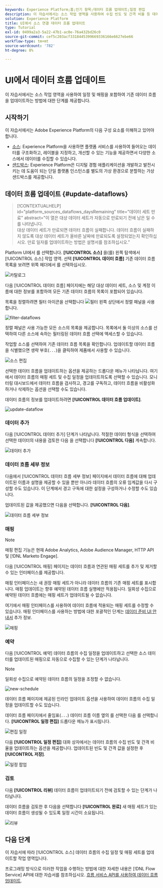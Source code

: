```yaml
---
keywords: Experience Platform;홈;인기 항목;데이터 흐름 업데이트;일정 편집
description: 이 자습서에서는 소스 작업 영역을 사용하여 수집 빈도 및 간격 비율 등 데이터 흐름 일정을 업데이트하는 단계에 대해 설명합니다.
solution: Experience Platform
title: UI에서 소스 연결 데이터 흐름 업데이트
type: Tutorial
exl-id: 0499a2a3-5a22-47b1-ac0e-76a432bd26c0
source-git-commit: cef5c203acf3318445399669336166e6627ebe66
workflow-type: tm+mt
source-wordcount: '782'
ht-degree: 8%

---
```


# UI에서 데이터 흐름 업데이트

이 자습서에서는 소스 작업 영역을 사용하여 일정 및 매핑을 포함하여 기존 데이터 흐름을 업데이트하는 방법에 대한 단계를 제공합니다.

## 시작하기

이 자습서에서는 Adobe Experience Platform의 다음 구성 요소를 이해하고 있어야 합니다.

* [소스](../../home.md): Experience Platform을 사용하면 플랫폼 서비스를 사용하여 들어오는 데이터를 구조화하고, 레이블을 지정하고, 개선할 수 있는 기능을 제공하면서 다양한 소스에서 데이터를 수집할 수 있습니다.
* [샌드박스](../../../sandboxes/home.md): Experience Platform은 디지털 경험 애플리케이션을 개발하고 발전시키는 데 도움이 되는 단일 플랫폼 인스턴스를 별도의 가상 환경으로 분할하는 가상 샌드박스를 제공합니다.

## 데이터 흐름 업데이트 {#update-dataflows}

>[!CONTEXTUALHELP]
>id="platform_sources_dataflows_daysRemaining"
>title="데이터 세트 만료"
>abstract="이 열은 대상 데이터 세트가 자동으로 만료되기 전에 남은 일 수를 나타냅니다.<br>대상 데이터 세트가 만료되면 데이터 흐름이 실패합니다. 데이터 흐름이 실패하지 않도록 대상 데이터 세트가 올바른 날짜에 만료되도록 설정되었는지 확인하십시오. 만료 일자를 업데이트하는 방법은 설명서를 참조하십시오."

Platform UI에서 를 선택합니다. **[!UICONTROL 소스]** 을(를) 왼쪽 탐색에서 [!UICONTROL 소스] 작업 영역. 선택 **[!UICONTROL 데이터 흐름]** 기존 데이터 흐름 목록을 보려면 위쪽 헤더에서 를 선택하십시오.

![카탈로그](../../images/tutorials/update-dataflows/catalog.png)

다음 [!UICONTROL 데이터 흐름] 페이지에는 해당 대상 데이터 세트, 소스 및 계정 이름에 대한 정보를 포함하여 모든 기존 데이터 흐름의 목록이 포함되어 있습니다.

목록을 정렬하려면 필터 아이콘을 선택합니다 ![필터](../../images/tutorials/update/filter.png) 왼쪽 상단에서 정렬 패널을 사용합니다.

![filter-dataflows](../../images/tutorials/update-dataflows/filter-dataflows.png)

정렬 패널은 사용 가능한 모든 소스의 목록을 제공합니다. 목록에서 둘 이상의 소스를 선택하여 다른 소스에 속하는 필터링된 데이터 흐름 선택에 액세스할 수 있습니다.

작업할 소스를 선택하여 기존 데이터 흐름 목록을 확인합니다. 업데이트할 데이터 흐름을 식별했으면 생략 부호(`...`)을 클릭하여 제품에서 사용할 수 있습니다.

![소스 편집](../../images/tutorials/update-dataflows/edit-source.png)

선택한 데이터 흐름을 업데이트하는 옵션을 제공하는 드롭다운 메뉴가 나타납니다. 여기에서 데이터 흐름의 매핑 세트 및 수집 일정을 업데이트하도록 선택할 수 있습니다. 모니터링 대시보드에서 데이터 흐름을 검사하고, 경고를 구독하고, 데이터 흐름을 비활성화하거나 삭제하는 옵션을 선택할 수도 있습니다.

데이터 흐름의 정보를 업데이트하려면 **[!UICONTROL 데이터 흐름 업데이트]**.

![update-dataflow](../../images/tutorials/update-dataflows/update-dataflow.png)

### 데이터 추가

다음 [!UICONTROL 데이터 추가] 단계가 나타납니다. 적절한 데이터 형식을 선택하여 선택한 데이터의 내용을 검토한 다음 을 선택합니다 **[!UICONTROL 다음]** 계속합니다.

![데이터 추가](../../images/tutorials/update-dataflows/add-data.png)

### 데이터 흐름 세부 정보

다음에서 [!UICONTROL 데이터 흐름 세부 정보] 페이지에서 데이터 흐름에 대해 업데이트된 이름과 설명을 제공할 수 있을 뿐만 아니라 데이터 흐름의 오류 임계값을 다시 구성할 수도 있습니다. 이 단계에서 경고 구독에 대한 설정을 구성하거나 수정할 수도 있습니다.

업데이트된 값을 제공했으면 다음을 선택합니다. **[!UICONTROL 다음]**.

![데이터 흐름 세부 정보](../../images/tutorials/update-dataflows/dataflow-detail.png)

### 매핑

>[!NOTE]
>
>매핑 편집 기능은 현재 Adobe Analytics, Adobe Audience Manager, HTTP API 및 [!DNL Marketo Engage].

다음 [!UICONTROL 매핑] 페이지는 데이터 흐름과 연관된 매핑 세트를 추가 및 제거할 수 있는 인터페이스를 제공합니다.

매핑 인터페이스는 새 권장 매핑 세트가 아니라 데이터 흐름의 기존 매핑 세트를 표시합니다. 매핑 업데이트는 향후 예약된 데이터 흐름 실행에만 적용됩니다. 일회성 수집으로 예약된 데이터 흐름에는 매핑 세트가 업데이트될 수 없습니다.

여기에서 매핑 인터페이스를 사용하여 데이터 흐름에 적용되는 매핑 세트를 수정할 수 있습니다. 매핑 인터페이스를 사용하는 방법에 대한 포괄적인 단계는 [데이터 준비 UI 안내서](../../../data-prep/ui/mapping.md) 추가 정보.

![매핑](../../images/tutorials/update-dataflows/mapping.png)

### 예약

다음 [!UICONTROL 예약] 데이터 흐름의 수집 일정을 업데이트하고 선택한 소스 데이터를 업데이트된 매핑으로 자동으로 수집할 수 있는 단계가 나타납니다.

>[!NOTE]
>
>일회성 수집으로 예약된 데이터 흐름의 일정을 조정할 수 없습니다.

![new-schedule](../../images/tutorials/update-dataflows/new-schedule.png)

데이터 흐름 페이지에 제공된 인라인 업데이트 옵션을 사용하여 데이터 흐름의 수집 일정을 업데이트할 수도 있습니다.

데이터 흐름 페이지에서 줄임표(`...`) 데이터 흐름 이름 옆의 를 선택한 다음 를 선택합니다. **[!UICONTROL 일정 편집]** 드롭다운 메뉴가 표시됩니다.

![편집 일정](../../images/tutorials/update-dataflows/edit-schedule.png)

다음 **[!UICONTROL 일정 편집]** 대화 상자에서는 데이터 흐름의 수집 빈도 및 간격 비율을 업데이트하는 옵션을 제공합니다. 업데이트된 빈도 및 간격 값을 설정한 후 **[!UICONTROL 저장]**.

![일정 팝업](../../images/tutorials/update-dataflows/schedule-pop-up.png)

### 검토

다음 **[!UICONTROL 리뷰]** 데이터 흐름이 업데이트되기 전에 검토할 수 있는 단계가 나타납니다.

데이터 흐름을 검토한 후 다음을 선택합니다 **[!UICONTROL 완료]** 새 매핑 세트가 있는 데이터 흐름이 생성될 수 있도록 일정 시간이 소요됩니다.

![리뷰](../../images/tutorials/update-dataflows/review.png)

## 다음 단계

이 자습서에 따라 [!UICONTROL 소스] 데이터 흐름의 수집 일정 및 매핑 세트를 업데이트할 작업 영역입니다.

프로그래밍 방식으로 이러한 작업을 수행하는 방법에 대한 자세한 내용은 [!DNL Flow Service] API에 대한 자습서를 참조하십시오. [흐름 서비스 API를 사용하여 데이터 흐름 업데이트](../../tutorials/api/update-dataflows.md).
